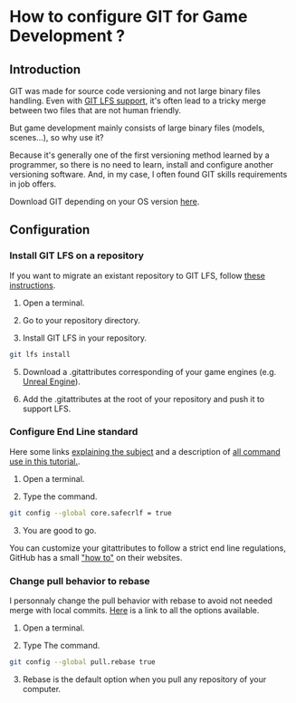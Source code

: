 # How to configure GIT for Game Development ?

## Introduction
GIT was made for source code versioning and not large binary files handling. Even with [GIT LFS support](https://git-lfs.com/), it's often lead to a tricky merge between two files that are not human friendly.

But game development mainly consists of large binary files (models, scenes...), so why use it?

Because it's generally one of the first versioning method learned by a programmer, so there is no need to learn, install and configure another versioning software.
And, in my case, I often found GIT skills requirements in job offers.

Download GIT depending on your OS version [here](https://git-scm.com/downloads).

## Configuration
### Install GIT LFS on a repository
If you want to migrate an existant repository to GIT LFS, follow [these instructions](https://notiz.dev/blog/migrate-git-repo-to-git-lfs).

1. Open a terminal.

2. Go to your repository directory.

3. Install GIT LFS in your repository.
```bash
git lfs install
```

5. Download a .gitattributes corresponding of your game engines (e.g. [Unreal Engine](https://gist.github.com/wesley-petit/0263a4ade975ce0d30aaccd153e40f1a)).

6. Add the .gitattributes at the root of your repository and push it to support LFS.


### Configure End Line standard
Here some links [explaining the subject](https://www.aleksandrhovhannisyan.com/blog/crlf-vs-lf-normalizing-line-endings-in-git/#line-endings-in-git) and a description of [all command use in this tutorial.](https://adaptivepatchwork.com/2012/03/01/mind-the-end-of-your-line/).

1. Open a terminal.

2. Type the command.
```bash
git config --global core.safecrlf = true
```

3. You are good to go.

You can customize your gitattributes to follow a strict end line regulations, GitHub has a small ["how to"](https://docs.github.com/fr/get-started/getting-started-with-git/configuring-git-to-handle-line-endings?platform=windows#per-repository-settings) on their websites.


### Change pull behavior to rebase
I personnaly change the pull behavior with rebase to avoid not needed merge with local commits. [Here](https://stackoverflow.com/questions/13846300/how-to-make-git-pull-use-rebase-by-default-for-all-my-repositories) is a link to all the options available.

1. Open a terminal.

2. Type The command.
```bash
git config --global pull.rebase true
```

3. Rebase is the default option when you pull any repository of your computer.
